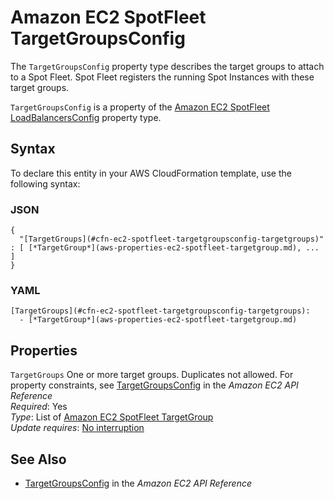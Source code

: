 # Amazon EC2 SpotFleet TargetGroupsConfig<a name="aws-properties-ec2-spotfleet-targetgroupsconfig"></a>

<a name="aws-properties-ec2-spotfleet-targetgroupsconfig-description"></a>The `TargetGroupsConfig` property type describes the target groups to attach to a Spot Fleet\. Spot Fleet registers the running Spot Instances with these target groups\.

<a name="aws-properties-ec2-spotfleet-targetgroupsconfig-inheritance"></a> `TargetGroupsConfig` is a property of the [Amazon EC2 SpotFleet LoadBalancersConfig](aws-properties-ec2-spotfleet-loadbalancersconfig.md) property type\.

## Syntax<a name="aws-properties-ec2-spotfleet-targetgroupsconfig-syntax"></a>

To declare this entity in your AWS CloudFormation template, use the following syntax:

### JSON<a name="aws-properties-ec2-spotfleet-targetgroupsconfig-syntax.json"></a>

```
{
  "[TargetGroups](#cfn-ec2-spotfleet-targetgroupsconfig-targetgroups)" : [ [*TargetGroup*](aws-properties-ec2-spotfleet-targetgroup.md), ... ]
}
```

### YAML<a name="aws-properties-ec2-spotfleet-targetgroupsconfig-syntax.yaml"></a>

```
[TargetGroups](#cfn-ec2-spotfleet-targetgroupsconfig-targetgroups):
  - [*TargetGroup*](aws-properties-ec2-spotfleet-targetgroup.md)
```

## Properties<a name="aws-properties-ec2-spotfleet-targetgroupsconfig-properties"></a>

`TargetGroups`  <a name="cfn-ec2-spotfleet-targetgroupsconfig-targetgroups"></a>
One or more target groups\. Duplicates not allowed\. For property constraints, see [TargetGroupsConfig](https://docs.aws.amazon.com/AWSEC2/latest/APIReference/API_TargetGroupsConfig.html) in the *Amazon EC2 API Reference*  
 *Required*: Yes  
 *Type*: List of [Amazon EC2 SpotFleet TargetGroup](aws-properties-ec2-spotfleet-targetgroup.md)  
 *Update requires*: [No interruption](using-cfn-updating-stacks-update-behaviors.md#update-no-interrupt) 

## See Also<a name="aws-properties-ec2-spotfleet-targetgroupsconfig-seealso"></a>
+ [TargetGroupsConfig](https://docs.aws.amazon.com/AWSEC2/latest/APIReference/API_TargetGroupsConfig.html) in the *Amazon EC2 API Reference*